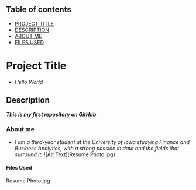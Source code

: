 

## Table of contents

- [PROJECT TITLE](#Project-Title)
- [DESCRIPTION](#Description)
- [ABOUT ME](#About-me)
- [FILES USED](Files-used)

# Project Title

- *Hello World*

## Description

***This is my first repository on GitHub***

### About me
- *I am a third-year student at the University of Iowa studying Finance and Business Analytics, with a strong passion in data and the fields that surround it.*
![Alt Text](Resume Photo.jpg)

#### Files Used
Resume Photo.jpg
